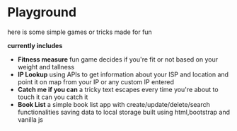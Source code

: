 # Playground

here is some simple games or tricks made for fun

**currently includes**

* **Fitness measure**
fun game decides if you're fit or not based on your weight and tallness
* **IP Lookup**
using APIs to get information about your ISP and location and point it on map from your IP or any custom IP entered
* **Catch me if you can**
a tricky text escapes every time you're about to touch it 
can you catch it
* **Book List**
a simple book list app with create/update/delete/search functionalities saving data to local storage
built using html,bootstrap and vanilla js
